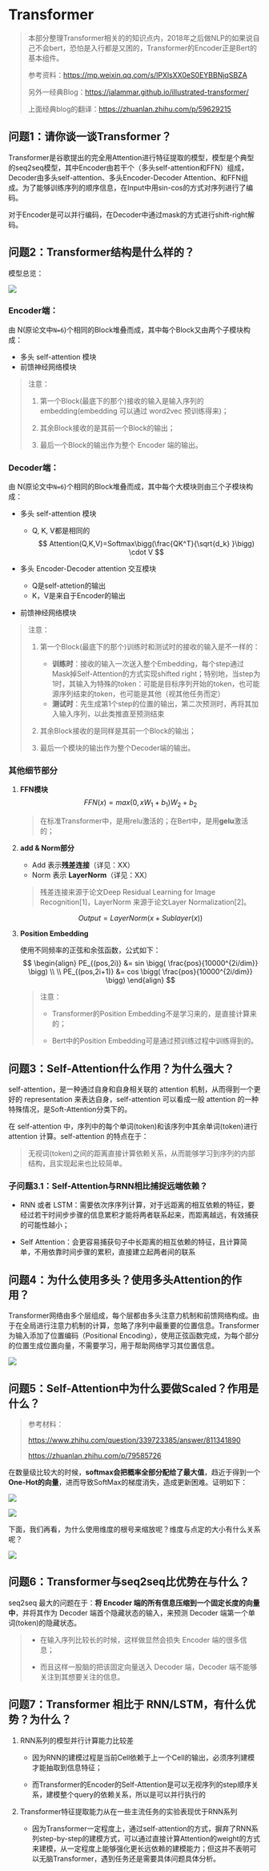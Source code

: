 # Transformer

> 本部分整理Transformer相关的的知识点内，2018年之后做NLP的如果说自己不会bert，恐怕是入行都是又困的，Transformer的Encoder正是Bert的基本组件。
>
> 参考资料：https://mp.weixin.qq.com/s/lPXlsXX0eS0EYBBNjqSBZA
>
> 另外一经典Blog：https://jalammar.github.io/illustrated-transformer/
>
> 上面经典blog的翻译：https://zhuanlan.zhihu.com/p/59629215

## 问题1：请你谈一谈Transformer？

Transformer是谷歌提出的完全用Attention进行特征提取的模型，模型是个典型的seq2seq模型，其中Encoder由若干个（多头self-attention和FFN）组成，Decoder由多头self-attention、多头Encoder-Decoder Attention、和FFN组成。为了能够训练序列的顺序信息，在Input中用sin-cos的方式对序列进行了编码。

对于Encoder是可以并行编码，在Decoder中通过mask的方式进行shift-right解码。

## 问题2：Transformer结构是什么样的？

模型总览：

![](https://raw.githubusercontent.com/anxiang1836/FigureBed/master/img/20200315145904.png)

### Encoder端：

由 N(原论文中`N=6`)个相同的Block堆叠而成，其中每个Block又由两个子模块构成：

- 多头 self-attention 模块
- 前馈神经网络模块

> 注意：
>
> 1. 第一个Block(最底下的那个)接收的输入是输入序列的 embedding(embedding 可以通过 word2vec 预训练得来)；
>
> 2. 其余Block接收的是其前一个Block的输出；
>
> 3. 最后一个Block的输出作为整个 Encoder 端的输出。

### Decoder端：

由 N(原论文中`N=6`)个相同的Block堆叠而成，其中每个大模块则由三个子模块构成：

- 多头 self-attention 模块

  - Q, K, V都是相同的
    $$
    Attention(Q,K,V)=Softmax\bigg(\frac{QK^T}{\sqrt{d_k} }\bigg) \cdot V
    $$

- 多头 Encoder-Decoder attention 交互模块

  - Q是self-attetion的输出
  - K，V是来自于Encoder的输出

- 前馈神经网络模块

> 注意：
>
> 1. 第一个Block(最底下的那个)训练时和测试时的接收的输入是不一样的：
>    - **训练时**：接收的输入一次送入整个Embedding，每个step通过Mask掉Self-Attention的方式实现shifted right；特别地，当step为1时，其输入为特殊的token：可能是目标序列开始的token，也可能源序列结束的token，也可能是其他（视其他任务而定）
>    - **测试时**：先生成第1个step的位置的输出，第二次预测时，再将其加入输入序列，以此类推直至预测结束
>
> 2. 其余Block接收的是同样是其前一个Block的输出；
> 3. 最后一个模块的输出作为整个Decoder端的输出。

### 其他细节部分

1. **FFN模块**
   $$
   FFN(x)=max(0,xW_1+b_1)W_2+b_2
   $$

   > 在标准Transformer中，是用relu激活的；在Bert中，是用**gelu**激活的；

2. **add & Norm部分**

   - Add 表示**残差连接**（详见：XX）
   - Norm 表示 **LayerNorm**（详见：XX）

   > 残差连接来源于论文Deep Residual Learning for Image Recognition[1]，LayerNorm 来源于论文Layer Normalization[2]。

   $$
   Output = LayerNorm(x+Sublayer(x))
   $$

3. **Position Embedding**

   使用不同频率的正弦和余弦函数，公式如下：
   $$
   \begin{align}
   PE_{(pos,2i)} &= sin \bigg( \frac{pos}{10000^{2i/dim}} \bigg) \\
   \\
   PE_{(pos,2i+1)} &= cos \bigg( \frac{pos}{10000^{2i/dim}} \bigg)
   \end{align}
   $$

   > 注意：
   >
   > - Transformer的Position Embedding不是学习来的，是直接计算来的；
   >
   > - Bert中的Position Embedding可是通过预训练过程中训练得到的。

## 问题3：Self-Attention什么作用？为什么强大？

self-attention，是一种通过自身和自身相关联的 attention 机制，从而得到一个更好的 representation 来表达自身，self-attention 可以看成一般 attention 的一种特殊情况，是Soft-Attention分类下的。

在 self-attention 中，序列中的每个单词(token)和该序列中其余单词(token)进行 attention 计算。self-attention 的特点在于：

> 无视词(token)之间的距离直接计算依赖关系，从而能够学习到序列的内部结构，且实现起来也比较简单。

### 子问题3.1：Self-Attention与RNN相比捕捉远端依赖？

-  RNN 或者 LSTM：需要依次序序列计算，对于远距离的相互依赖的特征，要经过若干时间步步骤的信息累积才能将两者联系起来，而距离越远，有效捕获的可能性越小；

- Self Attention：会更容易捕获句子中长距离的相互依赖的特征，且计算简单，不用依靠时间步骤的累积，直接建立起两者间的联系

## 问题4：为什么使用多头？使用多头Attention的作用？

Transformer网络由多个层组成，每个层都由多头注意力机制和前馈网络构成。由于在全局进行注意力机制的计算，忽略了序列中最重要的位置信息。Transformer为输入添加了位置编码（Positional Encoding），使用正弦函数完成，为每个部分的位置生成位置向量，不需要学习，用于帮助网络学习其位置信息。

![](https://raw.githubusercontent.com/anxiang1836/FigureBed/master/img/20200315212000.png)

## 问题5：Self-Attention中为什么要做Scaled？作用是什么？

> 参考材料：
>
> https://www.zhihu.com/question/339723385/answer/811341890
>
> https://zhuanlan.zhihu.com/p/79585726

在数量级比较大的时候，**softmax会把概率全部分配给了最大值**，趋近于得到一个**One-Hot的向量**，进而导致SoftMax的梯度消失，造成更新困难。证明如下：

![](https://raw.githubusercontent.com/anxiang1836/FigureBed/master/img/20200315212952.png)

![](https://raw.githubusercontent.com/anxiang1836/FigureBed/master/img/20200315213123.png)

下面，我们再看，为什么使用维度的根号来缩放呢？维度与点定的大小有什么关系呢？

![](https://raw.githubusercontent.com/anxiang1836/FigureBed/master/img/20200315213321.png)

## 问题6：Transformer与seq2seq比优势在与什么？

seq2seq 最大的问题在于：**将 Encoder 端的所有信息压缩到一个固定长度的向量中**，并将其作为 Decoder 端首个隐藏状态的输入，来预测 Decoder 端第一个单词(token)的隐藏状态。

> - 在输入序列比较长的时候，这样做显然会损失 Encoder 端的很多信息；
>
> - 而且这样一股脑的把该固定向量送入 Decoder 端，Decoder 端不能够关注到其想要关注的信息。

## 问题7：Transformer 相比于 RNN/LSTM，有什么优势？为什么？

1. RNN系列的模型并行计算能力比较差

   - 因为RNN的建模过程是当前Cell依赖于上一个Cell的输出，必须序列建模才能抽取到信息特征；

   - 而Transformer的Encoder的Self-Attention是可以无视序列的step顺序关系，建模整个query的依赖关系，所以是可以并行执行的

2. Transformer特征提取能力从在一些主流任务的实验表现优于RNN系列

   - 因为Transformer一定程度上，通过self-attention的方式，摒弃了RNN系列step-by-step的建模方式，可以通过直接计算Attention的weight的方式来建模，从一定程度上能够强化更长远依赖的建模能力；但这并不表明可以无脑Transformer，遇到任务还是需要具体问题具体分析。